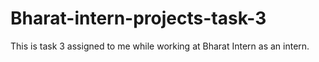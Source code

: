 # Bharat-intern-projects-task-3
This is task 3 assigned to me while working at Bharat Intern as an intern.
